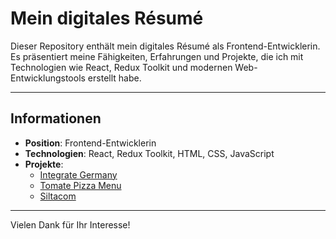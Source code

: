 # Mein digitales Résumé

Dieser Repository enthält mein digitales Résumé als Frontend-Entwicklerin. Es präsentiert meine Fähigkeiten, Erfahrungen und Projekte, die ich mit Technologien wie React, Redux Toolkit und modernen Web-Entwicklungstools erstellt habe.

---

## Informationen

- **Position**: Frontend-Entwicklerin
- **Technologien**: React, Redux Toolkit, HTML, CSS, JavaScript
- **Projekte**: 
  - [Integrate Germany](https://integrate-germany.de)
  - [Tomate Pizza Menu](https://menu.tomate-pizza.de)
  - [Siltacom](https://www.siltacom.fi)

---

Vielen Dank für Ihr Interesse!
